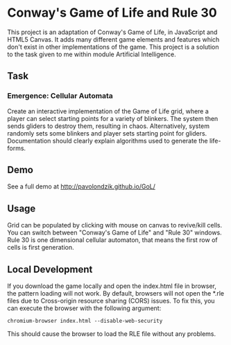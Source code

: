 Conway's Game of Life and Rule 30
=================================

This project is an adaptation of Conway's Game of Life, in JavaScript and HTML5 Canvas. It adds many different game elements and features which don't exist in other implementations of the game. This project is a solution to the task given to me within module Artificial Intelligence.

Task
----
### Emergence: Cellular Automata
Create an interactive implementation of the Game of Life grid, where a player can select starting points for a variety of blinkers. The system then sends gliders to destroy them, resulting in chaos. Alternatively, system randomly sets some blinkers and player sets starting point for gliders. Documentation should clearly explain algorithms used to generate the life-forms.

Demo
----
See a full demo at http://pavolondzik.github.io/GoL/

Usage
-----
Grid can be populated by clicking with mouse on canvas to revive/kill cells.
You can switch between "Conway's Game of Life" and "Rule 30" windows. Rule 30 is one dimensional cellular automaton, that means the first row of cells is first generation.

Local Development
-----------------
If you download the game locally and open the index.html file in browser, the pattern loading will not work. By default, browsers will not open the *.rle files due to Cross-origin resource sharing (CORS) issues. To fix this, you can execute the browser with the following argument:

    chromium-browser index.html --disable-web-security

This should cause the browser to load the RLE file without any problems.
